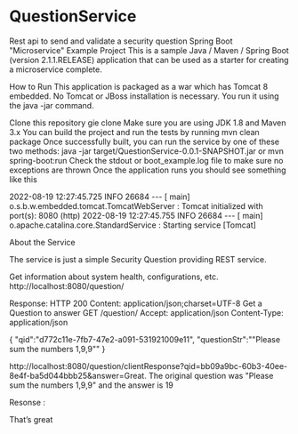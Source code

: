 # QuestionService
Rest api to send and validate a security question
Spring Boot "Microservice" Example Project
This is a sample Java / Maven / Spring Boot (version 2.1.1.RELEASE) application that can be used as a starter for creating a microservice complete.

How to Run
This application is packaged as a war which has Tomcat 8 embedded. No Tomcat or JBoss installation is necessary. You run it using the java -jar command.

Clone this repository
gie clone 
Make sure you are using JDK 1.8 and Maven 3.x
You can build the project and run the tests by running mvn clean package
Once successfully built, you can run the service by one of these two methods:
        java -jar target/QuestionService-0.0.1-SNAPSHOT.jar
or
        mvn spring-boot:run
Check the stdout or boot_example.log file to make sure no exceptions are thrown
Once the application runs you should see something like this

2022-08-19 12:27:45.725  INFO 26684 --- [           main] o.s.b.w.embedded.tomcat.TomcatWebServer  : Tomcat initialized with port(s): 8080 (http)
2022-08-19 12:27:45.755  INFO 26684 --- [           main] o.apache.catalina.core.StandardService   : Starting service [Tomcat]

About the Service

The service is just a simple Security Question providing REST service.

Get information about system health, configurations, etc.
http://localhost:8080/question/

Response: HTTP 200
Content: application/json;charset=UTF-8
Get a Question to answer
GET /question/
Accept: application/json
Content-Type: application/json

{
"qid":"d772c11e-7fb7-47e2-a091-531921009e11",
"questionStr":"\"Please sum the numbers 1,9,9\""
}

http://localhost:8080/question/clientResponse?qid=bb09a9bc-60b3-40ee-8e4f-ba5d044bbb25&answer=Great. The original question was "Please sum the numbers 1,9,9" and the answer is 19

Resonse :

That’s great
